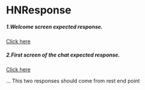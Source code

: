 # HNResponse

##### 1.Welcome screen expected response.

[Click here](https://raw.githubusercontent.com/charithAmila/HNResponse/master/auth.json)

##### 2.First screen of the chat expected response.

[Click here](https://raw.githubusercontent.com/charithAmila/HNResponse/master/first-step.json)

... This two responses should come from rest end point

